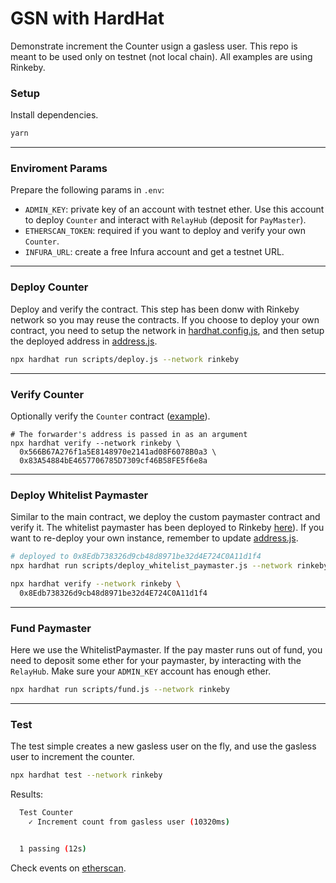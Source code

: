 # GSN with HardHat
Demonstrate increment the Counter usign a gasless user. This repo is meant to be used only on testnet (not local chain). All examples are using Rinkeby.

### Setup
Install dependencies.
```bash
yarn
```

___
### Enviroment Params
Prepare the following params in `.env`:
* `ADMIN_KEY`: private key of an account with testnet ether. Use this account to deploy `Counter` and interact with `RelayHub` (deposit for `PayMaster`).
* `ETHERSCAN_TOKEN`: required if you want to deploy and verify your own `Counter`.
* `INFURA_URL`: create a free Infura account and get a testnet URL.

___
### Deploy Counter
Deploy and verify the contract. This step has been donw with Rinkeby network so you may reuse the contracts. If you choose to deploy your own contract, you need to setup the network in [hardhat.config.js](./hardhat.config.js), and then setup the deployed address in [address.js](./scripts/address.js).

```bash
npx hardhat run scripts/deploy.js --network rinkeby
```

___
### Verify Counter
Optionally verify the `Counter` contract ([example](https://rinkeby.etherscan.io/address/0x566B67A276f1a5E8148970e2141ad08F6078B0a3#code)).
```
# The forwarder's address is passed in as an argument
npx hardhat verify --network rinkeby \
  0x566B67A276f1a5E8148970e2141ad08F6078B0a3 \
  0x83A54884bE4657706785D7309cf46B58FE5f6e8a
```

___
 ### Deploy Whitelist Paymaster
 Similar to the main contract, we deploy the custom paymaster contract and verify it. The whitelist paymaster has been deployed to Rinkeby [here](https://rinkeby.etherscan.io/address/0x8Edb738326d9cb48d8971be32d4E724C0A11d1f4#code)). If you want to re-deploy your own instance, remember to update [address.js](./scripts/address.js).
 ```bash
 # deployed to 0x8Edb738326d9cb48d8971be32d4E724C0A11d1f4
 npx hardhat run scripts/deploy_whitelist_paymaster.js --network rinkeby

 npx hardhat verify --network rinkeby \
   0x8Edb738326d9cb48d8971be32d4E724C0A11d1f4
 ```

___
### Fund Paymaster
Here we use the WhitelistPaymaster. If the pay master runs out of fund, you need to deposit some ether for your paymaster, by interacting with the `RelayHub`. Make sure your `ADMIN_KEY` account has enough ether.

```bash
npx hardhat run scripts/fund.js --network rinkeby
```

___
### Test
The test simple creates a new gasless user on the fly, and use the gasless user to increment the counter.

```bash
npx hardhat test --network rinkeby
```

Results:
```bash
  Test Counter
    ✓ Increment count from gasless user (10320ms)


  1 passing (12s)
```

Check events on [etherscan](https://rinkeby.etherscan.io/address/0x566B67A276f1a5E8148970e2141ad08F6078B0a3#events).